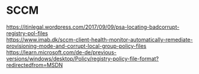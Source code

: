 # SCCM
https://itinlegal.wordpress.com/2017/09/09/psa-locating-badcorrupt-registry-pol-files    
https://www.imab.dk/sccm-client-health-monitor-automatically-remediate-provisioning-mode-and-corrupt-local-group-policy-files    
https://learn.microsoft.com/de-de/previous-versions/windows/desktop/Policy/registry-policy-file-format?redirectedfrom=MSDN     
